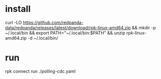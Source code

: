 # install

curl -LO https://github.com/redpanda-data/redpanda/releases/latest/download/rpk-linux-amd64.zip &&
  mkdir -p ~/.local/bin &&
  export PATH="~/.local/bin:$PATH" &&
  unzip rpk-linux-amd64.zip -d ~/.local/bin/

# run

rpk connect run ./polling-cdc.yaml



